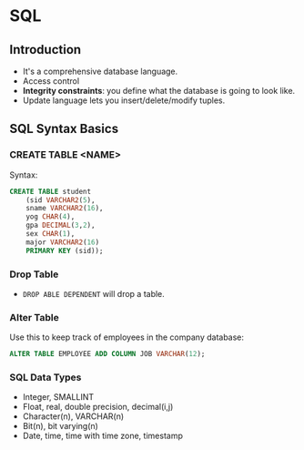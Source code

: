 # SQL

## Introduction

* It's a comprehensive database language.
* Access control
* **Integrity constraints**: you define what the database is going to look like.
* Update language lets you insert/delete/modify tuples.

## SQL Syntax Basics

### CREATE TABLE \<NAME>

Syntax:

```sql
CREATE TABLE student
    (sid VARCHAR2(5),
    sname VARCHAR2(16),
    yog CHAR(4),
    gpa DECIMAL(3,2),
    sex CHAR(1),
    major VARCHAR2(16)
    PRIMARY KEY (sid));
```

### Drop Table

* `DROP ABLE DEPENDENT` will drop a table.

### Alter Table

Use this to keep track of employees in the company database:

```sql
ALTER TABLE EMPLOYEE ADD COLUMN JOB VARCHAR(12);
```

### SQL Data Types

* Integer, SMALLINT&#x20;
* Float, real, double precision, decimal(i,j)&#x20;
* Character(n), VARCHAR(n)&#x20;
* Bit(n), bit varying(n)&#x20;
* Date, time, time with time zone, timestamp

